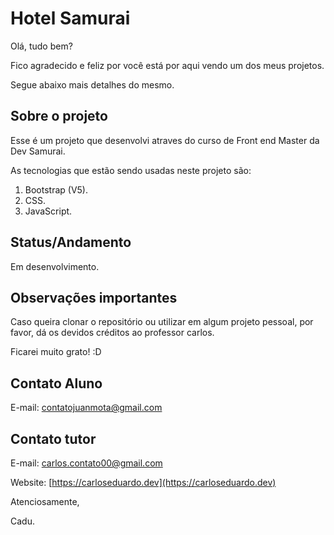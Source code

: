 # Hotel Samurai

Olá, tudo bem?

Fico agradecido e feliz por você está por aqui vendo um dos meus projetos.

Segue abaixo mais detalhes do mesmo.

## Sobre o projeto

Esse é um projeto que desenvolvi atraves do curso de Front end Master da Dev Samurai.


As tecnologias que estão sendo usadas neste projeto são:

1. Bootstrap (V5).
2. CSS.
3. JavaScript.

## Status/Andamento

Em desenvolvimento.

## Observações importantes

Caso queira clonar o repositório ou utilizar em algum projeto pessoal, por favor, dá os devidos créditos ao professor carlos. 

Ficarei muito grato! :D

## Contato Aluno

E-mail: contatojuanmota@gmail.com

## Contato tutor

E-mail: carlos.contato00@gmail.com

Website: [https://carloseduardo.dev](https://carloseduardo.dev)

Atenciosamente,

Cadu.